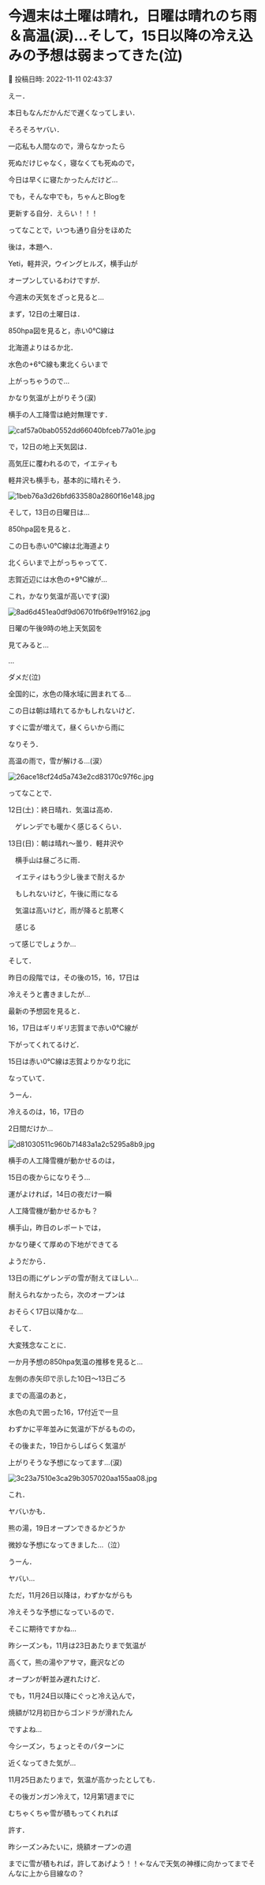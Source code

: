 # 今週末は土曜は晴れ，日曜は晴れのち雨＆高温(涙)…そして，15日以降の冷え込みの予想は弱まってきた(泣)

📅 投稿日時: 2022-11-11 02:43:37

えー．


本日もなんだかんだで遅くなってしまい．


そろそろヤバい．





一応私も人間なので，滑らなかったら


死ぬだけじゃなく，寝なくても死ぬので，


今日は早くに寝たかったんだけど…


でも，そんな中でも，ちゃんとBlogを


更新する自分．えらい！！！





ってなことで，いつも通り自分をほめた


後は，本題へ．





Yeti，軽井沢，ウイングヒルズ，横手山が


オープンしているわけですが．


今週末の天気をざっと見ると…





まず，12日の土曜日は．


850hpa図を見ると，赤い0℃線は


北海道よりはるか北．


水色の+6℃線も東北くらいまで


上がっちゃうので…


かなり気温が上がりそう(涙)


横手の人工降雪は絶対無理です．




![caf57a0bab0552dd66040bfceb77a01e.jpg](images/caf57a0bab0552dd66040bfceb77a01e.jpg)







で，12日の地上天気図は．


高気圧に覆われるので，イエティも


軽井沢も横手も，基本的に晴れそう．




![1beb76a3d26bfd633580a2860f16e148.jpg](images/1beb76a3d26bfd633580a2860f16e148.jpg)







そして，13日の日曜日は…


850hpa図を見ると．


この日も赤い0℃線は北海道より


北くらいまで上がっちゃってて．


志賀近辺には水色の+9℃線が…


これ，かなり気温が高いです(涙)




![8ad6d451ea0df9d06701fb6f9e1f9162.jpg](images/8ad6d451ea0df9d06701fb6f9e1f9162.jpg)







日曜の午後9時の地上天気図を


見てみると…


…


ダメだ(泣)


全国的に，水色の降水域に囲まれてる…


この日は朝は晴れてるかもしれないけど．


すぐに雲が増えて，昼くらいから雨に


なりそう．


高温の雨で，雪が解ける…(涙）




![26ace18cf24d5a743e2cd83170c97f6c.jpg](images/26ace18cf24d5a743e2cd83170c97f6c.jpg)







ってなことで．





12日(土)：終日晴れ．気温は高め．


　ゲレンデでも暖かく感じるくらい．





13日(日)：朝は晴れ～曇り．軽井沢や


　横手山は昼ごろに雨．


　イエティはもう少し後まで耐えるか


　もしれないけど，午後に雨になる


　気温は高いけど，雨が降ると肌寒く


　感じる





って感じでしょうか…





そして．


昨日の段階では，その後の15，16，17日は


冷えそうと書きましたが…


最新の予想図を見ると．


16，17日はギリギリ志賀まで赤い0℃線が


下がってくれてるけど．


15日は赤い0℃線は志賀よりかなり北に


なっていて．


うーん．


冷えるのは，16，17日の


2日間だけか…




![d81030511c960b71483a1a2c5295a8b9.jpg](images/d81030511c960b71483a1a2c5295a8b9.jpg)







横手の人工降雪機が動かせるのは，


15日の夜からになりそう…


運がよければ，14日の夜だけ一瞬


人工降雪機が動かせるかも？





横手山，昨日のレポートでは，


かなり硬くて厚めの下地ができてる


ようだから．


13日の雨にゲレンデの雪が耐えてほしい…


耐えられなかったら，次のオープンは


おそらく17日以降かな…





そして．


大変残念なことに．





一か月予想の850hpa気温の推移を見ると…


左側の赤矢印で示した10日～13日ごろ


までの高温のあと，


水色の丸で囲った16，17付近で一旦


わずかに平年並みに気温が下がるものの，


その後また，19日からしばらく気温が


上がりそうな予想になってます…(涙)




![3c23a7510e3ca29b3057020aa155aa08.jpg](images/3c23a7510e3ca29b3057020aa155aa08.jpg)







これ．


ヤバいかも．


熊の湯，19日オープンできるかどうか


微妙な予想になってきました…（泣）


うーん．


ヤバい…





ただ，11月26日以降は，わずかながらも


冷えそうな予想になっているので．


そこに期待ですかね…





昨シーズンも，11月は23日あたりまで気温が


高くて，熊の湯やアサマ，鹿沢などの


オープンが軒並み遅れたけど．


でも，11月24日以降にぐっと冷え込んで，


焼額が12月初日からゴンドラが滑れたん


ですよね…





今シーズン，ちょっとそのパターンに


近くなってきた気が…





11月25日あたりまで，気温が高かったとしても．


その後ガンガン冷えて，12月第1週までに


むちゃくちゃ雪が積もってくれれば


許す．





昨シーズンみたいに，焼額オープンの週


までに雪が積もれば，許してあげよう！！←なんで天気の神様に向かってまでそんなに上から目線なの？
